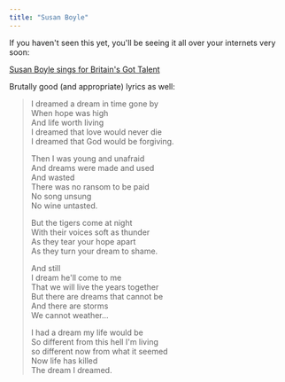 ```yaml
---
title: "Susan Boyle"
---
```

<p>If you haven't seen this yet, you'll be seeing it all over your internets very soon:</p>
<p><a href="http://www.youtube.com/watch?v=9lp0IWv8QZY">Susan Boyle sings for Britain's Got Talent</a></p>
<p>Brutally good (and appropriate) lyrics as well:</p>
<blockquote><p>I dreamed a dream in time gone by<br />
When hope was high<br />
And life worth living<br />
I dreamed that love would never die<br />
I dreamed that God would be forgiving.</p>
<p>Then I was young and unafraid<br />
And dreams were made and used<br />
And wasted<br />
There was no ransom to be paid<br />
No song unsung<br />
No wine untasted.</p>
<p>But the tigers come at night<br />
With their voices soft as thunder<br />
As they tear your hope apart<br />
As they turn your dream to shame.</p>
<p>And still<br />
I dream he'll come to me<br />
That we will live the years together<br />
But there are dreams that cannot be<br />
And there are storms<br />
We cannot weather...</p>
<p>I had a dream my life would be<br />
So different from this hell I'm living<br />
so different now from what it seemed<br />
Now life has killed<br />
The dream I dreamed.</p></blockquote>
